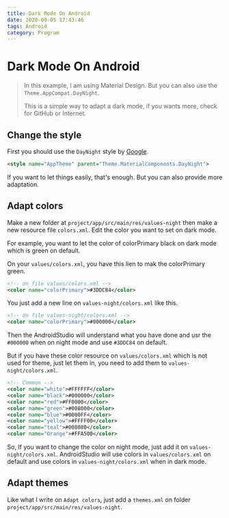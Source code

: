 ```yaml
---
title: Dark Mode On Android
date: 2020-09-05 17:43:46
tags: Android
category: Program
---
```


# Dark Mode On Android

> In this example, I am using Material Design. But you can also use the `Theme.AppCompat.DayNight`.
>
> This is a simple way to adapt a dark mode, if you wants more, check for GitHub or Internet.

## Change the style

First you should use the `DayNight` style by [Google](https://developer.android.com/guide/topics/ui/look-and-feel/darktheme).

```xml
<style name="AppTheme" parent="Theme.MaterialComponents.DayNight">
```

If you want to let things easily, that's enough. But you can also provide more adaptation.

## Adapt colors

Make a new folder at `project/app/src/main/res/values-night` then make a new resource file `colors.xml`. Edit the color you want to set on dark mode.

For example, you want to let the color of colorPrimary black on dark mode which is green on default.

On your `values/colors.xml`, you have this lien to mak the colorPrimary green.

```xml
<!-- on file values/colors.xml -->
<color name="colorPrimary">#3DDC84</color>
```

You just add a new line on `values-night/colors.xml` like this.

```xml
<!-- on file values-night/colors.xml -->
<color name="colorPrimary">#000000</color>
```

Then the AndroidStudio will understand what you have done and usr the `#000000` when on night mode and use `#3DDC84` on default.

But if you have these color resource on `values/colors.xml` which is not used for theme, just let them in, you need to add them to `values-night/colors.xml`.

```xml
<!-- Common -->
<color name="white">#FFFFFF</color>
<color name="black">#000000</color>
<color name="red">#FF0000</color>
<color name="green">#008000</color>
<color name="blue">#0000FF</color>
<color name="yellow">#FFFF00</color>
<color name="teal">#008080</color>
<color name="Orange">#FFA500</color>
```

So, If you want to change the color on night mode, just add it on `values-night/colors.xml`. AndroidStudio will use colors in `values/colors.xml` on default and use colors in `values-night/colors.xml` when in dark mode.

## Adapt themes

Like what I write on `Adapt colors`, just add a `themes.xml` on folder `project/app/src/main/res/values-night`.

<!-- ## Adapt Pictures

Most simplest way: **You can just use the transparent picture**. -->
